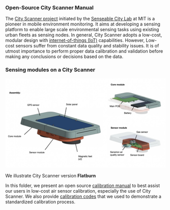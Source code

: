 ### Open-Source City Scanner Manual

The [City Scanner project](https://senseable.mit.edu/flatburn/) initiated by the [Senseable City Lab](https://senseable.mit.edu/) at MIT is a pioneer in mobile environment monitoring. It aims at developing a sensing platform to enable large scale environmental sensing tasks using existing urban fleets as sensing nodes. In general, City Scanner adopts a low-cost, modular design with [internet-of-things (IoT)](https://en.wikipedia.org/wiki/Internet_of_things) capabilities. However, Low-cost sensors suffer from constant data quality and stability issues. It is of utmost importance to perform proper data calibration and validation before making any conclusions or decisions based on the data.

### **Sensing modules on a City Scanner**
<img src="https://github.com/MIT-Senseable-City-Lab/OSCS/blob/main/flatburn-images/flatburn%20configuration.jpeg" width="800px">

We illustrate City Scanner version **Flatburn** 

In this folder, we present an open source [calibration manual](https://github.com/MIT-Senseable-City-Lab/OSCS/blob/main/Explore/Calibration%20Handbook/Calibration%20Handbook.pdf) to best assist our users in low-cost air sensor calibration, especially the use of City Scanner. We also provide [calibration codes](https://github.com/MIT-Senseable-City-Lab/OSCS/tree/main/Explore/Calibration%20Handbook/Calibration%20Code) that we used to demonstrate a standardized calibration process. 
